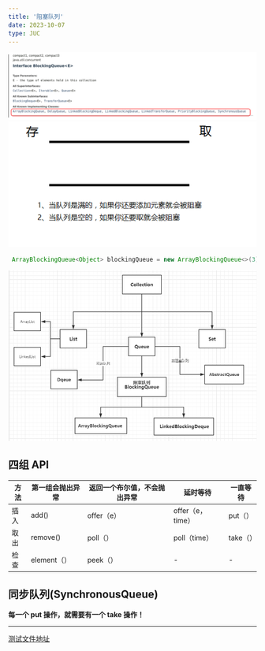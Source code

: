 ```yaml
---
title: '阻塞队列'
date: 2023-10-07
type: JUC
---
```


![阻塞队列](/public/images/juc/0007-blockingqueue0.png)
![阻塞队列](/public/images/juc/0007-blockingqueue.png)

```java
 ArrayBlockingQueue<Object> blockingQueue = new ArrayBlockingQueue<>(3); // 阻塞队列Size=3
```

![阻塞队列](/public/images/juc/0007-blockingqueue1.png)

## 四组 API

| 方法 | 第一组会抛出异常 | 返回一个布尔值，不会抛出异常 | 延时等待         | 一直等待 |
| ---- | ---------------- | ---------------------------- | ---------------- | -------- |
| 插入 | add()            | offer（e）                   | offer（e，time） | put（）  |
| 取出 | remove()         | poll（）                     | poll（time）     | take（） |
| 检查 | element（）      | peek（）                     | -                | -        |

## 同步队列(SynchronousQueue)

**每一个 put 操作，就需要有一个 take 操作！**

<hr/>

[测试文件地址](https://github.com/ZhengKe996/JUC-Code/tree/main/src/main/java/fun/timu/blocking_queue)

